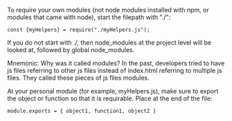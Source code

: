 To require your own modules (not node modules installed with npm, or modules that came with node), start the filepath with "./":
```
const {myHelpers} = require("./myHelpers.js");
```

If you do not start with ./, then node_modules at the project level will be looked at, followed by global node_modules.

Mnemonic: Why was it called modules? In the past, developers tried to have js files referring to other js files instead of index.html referring to multiple js files. They called these pieces of js files modules.

At your personal module (for example, myHelpers.js), make sure to export the object or function so that it is requirable. Place at the end of the file:
```
module.exports = { object1, function1, object2 }
```